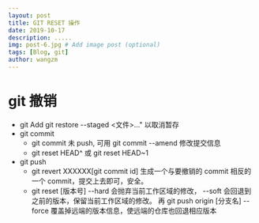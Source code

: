 ```yaml
---
layout: post
title: GIT RESET 操作
date: 2019-10-17
description: .....
img: post-6.jpg # Add image post (optional)
tags: [Blog, git]
author: wangzm
---
```


# git 撤销

- git Add
  git restore --staged <文件>..." 以取消暂存
- git commit
  - git commit 未 push, 可用 git commit --amend 修改提交信息
  - git reset HEAD^ 或 git reset HEAD~1
- git push
  - git revert XXXXXX[git commit id] 生成一个与要撤销的 commit 相反的一个 commit，提交上去即可，安全。
  - git reset [版本号] --hard 会抛弃当前工作区域的修改， --soft 会回退到之前的版本，保留当前工作区域的修改。
    再 git push origin [分支名] --force 覆盖掉远端的版本信息，使远端的仓库也回退相应版本
